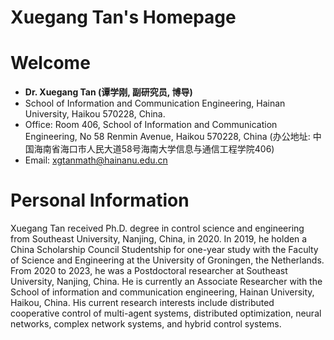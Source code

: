 # **Xuegang Tan's  Homepage**

# **Welcome**
 - **Dr. Xuegang Tan (谭学刚, 副研究员, 博导)**
 -  School of Information and Communication Engineering, Hainan University, Haikou 570228, China.
 -  Office: Room 406, School of Information and Communication Engineering, No 58 Renmin Avenue, Haikou 570228, China (办公地址: 中国海南省海口市人民大道58号海南大学信息与通信工程学院406)
 -  Email: xgtanmath@hainanu.edu.cn

# Personal Information

Xuegang Tan received Ph.D. degree in control science and engineering from Southeast University, Nanjing, China, in 2020. In 2019, he holden a China Scholarship Council Studentship for one-year study with the Faculty of Science and Engineering at the University of Groningen, the Netherlands. From  2020 to 2023, he was a Postdoctoral researcher at Southeast University, Nanjing, China. He is currently an Associate Researcher with the School of information and communication engineering, Hainan University, Haikou, China. His current research interests include distributed cooperative control of multi-agent systems, distributed optimization, neural networks, complex network systems, and hybrid control systems.
